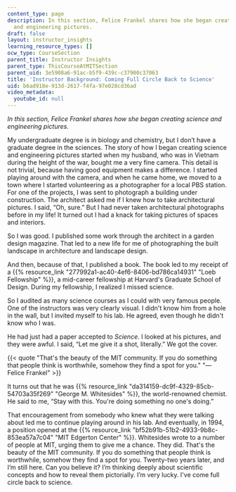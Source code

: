 ```yaml
---
content_type: page
description: In this section, Felice Frankel shares how she began creating science
  and engineering pictures.
draft: false
layout: instructor_insights
learning_resource_types: []
ocw_type: CourseSection
parent_title: Instructor Insights
parent_type: ThisCourseAtMITSection
parent_uid: 3e5908a6-91ac-b5f9-439c-c37900c37063
title: 'Instructor Background: Coming Full Circle Back to Science'
uid: b6ad918e-913d-2617-f4fa-97e028cd36ad
video_metadata:
  youtube_id: null
---
```

_In this section, Felice Frankel shares how she began creating science and engineering pictures._

My undergraduate degree is in biology and chemistry, but I don’t have a graduate degree in the sciences. The story of how I began creating science and engineering pictures started when my husband, who was in Vietnam during the height of the war, bought me a very fine camera. This detail is not trivial, because having good equipment makes a difference. I started playing around with the camera, and when he came home, we moved to a town where I started volunteering as a photographer for a local PBS station. For one of the projects, I was sent to photograph a building under construction. The architect asked me if I knew how to take architectural pictures. I said, “Oh, sure.” But I had never taken architectural photographs before in my life! It turned out I had a knack for taking pictures of spaces and interiors.

So I was good. I published some work through the architect in a garden design magazine. That led to a new life for me of photographing the built landscape in architecture and landscape design.

And then, because of that, I published a book. The book led to my receipt of a {{% resource_link "277992a1-ac40-4ef6-8406-bd786ca14931" "Loeb Fellowship" %}}, a mid-career fellowship at Harvard's Graduate School of Design. During my fellowship, I realized I missed science.

So I audited as many science courses as I could with very famous people. One of the instructors was very clearly visual. I didn't know him from a hole in the wall, but I invited myself to his lab. He agreed, even though he didn't know who I was.

He had just had a paper accepted to _Science_. I looked at his pictures, and they were awful. I said, “Let me give it a shot, literally.” We got the cover.

{{< quote "That's the beauty of the MIT community. If you do something that people think is worthwhile, somehow they find a spot for you." "— Felice Frankel" >}}

It turns out that he was {{% resource_link "da314159-dc9f-4329-85cb-54703a35f269" "George M. Whitesides" %}}, the world-renowned chemist. He said to me, “Stay with this. You're doing something no one's doing.”

That encouragement from somebody who knew what they were talking about led me to continue playing around in his lab. And eventually, in 1994, a position opened at the {{% resource_link "bf52b91b-51b2-4933-9b8c-853ea57a7c04" "MIT Edgerton Center" %}}. Whitesides wrote to a number of people at MIT, urging them to give me a chance. They did. That's the beauty of the MIT community. If you do something that people think is worthwhile, somehow they find a spot for you. Twenty-two years later, and I’m still here. Can you believe it? I’m thinking deeply about scientific concepts and how to reveal them pictorially. I’m very lucky. I've come full circle back to science.